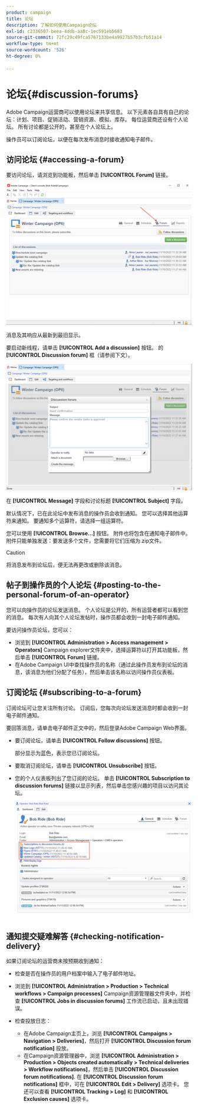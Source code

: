 ```yaml
---
product: campaign
title: 论坛
description: 了解如何使用Campaign论坛
exl-id: c2336507-beea-4ddb-aa8c-1ec591eb5683
source-git-commit: 72fc29c49fca5767133be4a9927b57b3cfb51a14
workflow-type: tm+mt
source-wordcount: '526'
ht-degree: 0%

---
```


# 论坛{#discussion-forums}

Adobe Campaign运营商可以使用论坛来共享信息。 以下元素各自具有自己的论坛：计划、项目、促销活动、营销资源、模拟、库存。 每位运营商还设有个人论坛。 所有讨论都是公开的，甚至在个人论坛上。

操作员可以订阅论坛，以便在每次发布消息时接收通知电子邮件。

## 访问论坛 {#accessing-a-forum}

要访问论坛，请浏览到功能板，然后单击 **[!UICONTROL Forum]** 链接。

![](assets/mrm-forum-icon.png)

消息及其响应从最新到最旧显示。

要启动新线程，请单击 **[!UICONTROL Add a discussion]** 按钮。 的 **[!UICONTROL Discussion forum]** 框（请参阅下文）。

![](assets/mrm-forum-new-thread.png)


在 **[!UICONTROL Message]** 字段和讨论标题 **[!UICONTROL Subject]** 字段。

默认情况下，已在此论坛中发布消息的操作员会收到通知。 您可以选择其他运算符来通知。 要通知多个运算符，请选择一组运算符。

您可以使用  **[!UICONTROL Browse...]** 按钮。 附件也将包含在通知电子邮件中。 附件只能单独发送：要发送多个文件，您需要将它们压缩为.zip文件。

>[!CAUTION]
>
>将消息发布到论坛后，便无法再更改或删除该消息。

## 帖子到操作员的个人论坛 {#posting-to-the-personal-forum-of-an-operator}

您可以向操作员的论坛发送消息。 个人论坛是公开的，所有运营者都可以看到您的消息。 每次有人向其个人论坛发帖时，操作员都会收到一封电子邮件通知。

要访问操作员论坛，您可以：

* 浏览到 **[!UICONTROL Administration > Access management > Operators]** Campaign explorer文件夹中，选择运算符以打开其功能板，然后单击 **[!UICONTROL Forum]** 链接。
* 在Adobe Campaign UI中查找操作员的名称（通过此操作员发布到论坛的消息，该消息为他们分配了任务），然后单击该名称以访问操作员仪表板。

## 订阅论坛 {#subscribing-to-a-forum}

订阅论坛可让您关注所有讨论。 订阅后，您每次向论坛发送消息时都会收到一封电子邮件通知。

要回答消息，请单击电子邮件正文中的，然后登录Adobe Campaign Web界面。

* 要订阅论坛，请单击 **[!UICONTROL Follow discussions]** 按钮。

   部分显示为蓝色，表示您已订阅论坛。

* 要取消订阅论坛，请单击 **[!UICONTROL Unsubscribe]** 按钮。

* 您的个人仪表板列出了您订阅的论坛。 单击 **[!UICONTROL Subscription to discussion forums]** 链接以显示列表，然后单击您感兴趣的项目以访问其论坛。

   ![](assets/forum-subscribed.png)


## 通知提交疑难解答 {#checking-notification-delivery}

如果订阅论坛的运营商未按预期收到通知：

* 检查是否在操作员的用户档案中输入了电子邮件地址。
* 浏览到 **[!UICONTROL Administration > Production > Technical workflows > Campaign processes]** Campaign资源管理器文件夹中，并检查 **[!UICONTROL Jobs in discussion forums]** 工作流已启动，且未出现错误。
* 检查投放日志：

   * 在Adobe Campaign主页上，浏览 **[!UICONTROL Campaigns > Navigation > Deliveries]**，然后打开 **[!UICONTROL Discussion forum notification]** 投放。
   * 在Campaign资源管理器中，浏览 **[!UICONTROL Administration > Production > Objects created automatically > Technical deliveries > Workflow notifications]**，然后单击 **[!UICONTROL Discussion forum notifications]**.
   在 **[!UICONTROL Discussion forum notifications]** 框中，可在 **[!UICONTROL Edit > Delivery]** 选项卡。 您还可以查看 **[!UICONTROL Tracking > Log]** 和 **[!UICONTROL Exclusion causes]** 选项卡。
